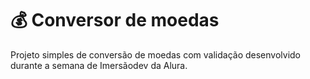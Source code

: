 # 💰 Conversor de moedas
Projeto simples de conversão de moedas com validação desenvolvido durante a semana de Imersãodev da Alura.

